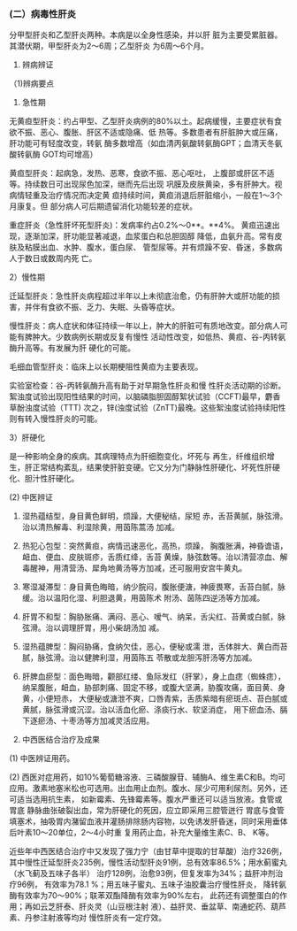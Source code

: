 ### **(二）病毒性肝炎** 

 分甲型肝炎和乙型肝炎两种。本病是以全身性感染，并以肝 脏为主要受累脏器。其潜伏期，甲型肝炎为2〜6周；乙型肝炎 为6周〜6个月。 

 1. 辨病辨证

（1)辨病要点           

1) 急性期  

无黄疸型肝炎：约占甲型、乙型肝炎病例的80%以土。起病缓慢，主要症状有食欲不振、恶心、腹胀、肝区不适或隐痛、低  热等。多数患者有肝脏肿大或压痛，肝功能可有轻度改变，转氨 酶多数增高（如血清丙氨酸转氨酶GPT；血清天冬氨酸转氨酶 GOT均可增高） 

黄疸型肝炎：起病急，发热、恶寒，食欲不振、恶心呕吐， 上腹部或肝区不适等。持续数日可出现尿色加深，继而先后出现 巩膜及皮肤黄染，多有肝肿大。视病情轻重及治疗情况而决定黄  疸持续时间，黄疸消退后肝脏缩小，一般在1〜3个月康复。但 部分病人可后期遗留消化功能较差的症状。

重症肝炎（急性肝坏死型肝炎)：发病率约占0.2%〜0**。**4%。 黄疸迅速出现，逐渐加深，肝功能显著减退，血浆蛋白和总胆固醇 降低，血氨升高。常有皮肤及粘膜出血、水肿、腹水，蛋白尿、 管型尿等。并有烦躁不安、昏迷，多数病人于数日或数周内死  亡。

 2）慢性期  

迁延型肝炎：急性肝炎病程超过半年以上未彻底治愈，仍有肝肿大或肝功能的损害，并伴有食欲不振、乏力、失眠、头昏等症状。  

慢性肝炎：病人症状和体征持续一年以上，肿大的肝脏可有质地改变。部分病人可能有脾肿大。少数病例长期或反复有慢性  活动性改变，如低热、黄疸、谷-丙转氨酶升高等。有发展为肝 硬化的可能。 

毛细血管型肝炎：临床上以长期梗阻性黄疸为主要表现。 

实验室检查：谷-丙转氨酶升高有助于对早期急性肝炎和慢 性肝炎活动期的诊断。絮浊度试验出现阳性结果的时间，以脑磷脂胆固醇絮状试验（CCFT)最早，麝香草酚浊度试验（TTT) 次之，锌(浊度试验（ZnTT)最晚。这些絮浊度试验持续阳性则有转入慢性肝炎的可能。  

3）肝硬化  

是一种影响全身的疾病。其病理特点为肝细胞变化，坏死与  再生，纤维组织增生，肝正常结构紊乱，结果使肝脏变硬。它又分为门静脉性肝硬化、坏死性肝硬化、胆汁性肝硬化。

(2) 中医辨证

1) 湿热蕴结型，身目黄色鲜明，烦躁，大便秘结，尿短  赤，舌苔黄腻，脉弦滑。治以清热解毒、利湿除黄，用茵陈蒿汤 加减。

2) 热犯心包型：突然黄疸，病情迅速恶化，高热，烦躁，  胸腹胀满，神昏谵语，衄血、便血、皮肤斑疹，舌质红绛，舌苔 黄燥，脉弦数等。治以清营凉血、解毒醒神，用清营汤、犀角地黄汤等方加减，还可服用安宫牛黄丸。  

3) 寒湿凝滞型：身目黄色晦暗，纳少脘闷，腹胀便溏，神疲畏寒，舌苔白腻，脉缓。治以温阳化湿、利胆退黄，用茵陈术  附汤、茵陈四逆汤等方加减。 

4) 肝胃不和型：胸胁胀痛、满闷、恶心、嗳气、纳呆，舌尖红、苔黄或白腻，脉弦滑。治以调理肝胃，用小柴胡汤加 减。

5) 湿热蕴脾型：胸闷胁痛，食纳欠佳，恶心，便秘或濡  泄，舌体胖大、黄白而苔腻，脉弦滑。治以健脾利湿，用茵陈五 苓散或龙胆泻肝汤等方加减。

6) 肝脾血瘀型：面色晦暗，颧部红缕、鱼际发红（肝掌），身上血痣（蜘蛛痣），纳呆腹胀，衄血，胁部刺痛、固定不移，或腹大坚满，胁腹攻痛，面目黄、身黄，小便短赤，  大便秘或溏泄不爽，口唇青紫，舌质紫暗有瘀斑点、苔白腻或黄腻，脉弦滑或沉涩。治以活血化瘀、涤痰行水、软坚消症， 用下瘀血汤、膈下逐瘀汤、十枣汤等方加减灵活应用。

2. 中西医结合治疗及成果  

(1) 中医辨证用药。  

(2) 西医对症用药，如10%葡萄糖溶液、三磷酸腺苷、辅酶A、维生素C和B。均可应用。激素地塞米松也可选用。出血用止血剂。腹水、尿少可用利尿剂。另外，还可适当选用抗生素， 如新霉素、先锋霉素等。腹水严重还可以适当放液。食管或胃底 静脉曲张破裂出血，常为肝硬化的死因，应立即采用三腔管迸行  胃底与食管填塞术，抽吸胃内潴留血液并灌肠排除肠内容物，以免诱发肝昏迷，同时采用垂体后叶素10〜20单位，2〜4小时重 复用药止血，补充大量维生素C、B、 K等。 

 近些年中西医结合治疗中又发现了强力宁（由甘草中提取的甘草酸）治疗326例，其中慢性迁延型肝炎235例，慢性活动型肝炎91例，总有效率86.5%；用水蓟蜜丸（水飞蓟及五味子各半） 治疗128例，治愈93例，但复发率为34%；益肝冲剂治疗96例， 有效率为78.1 %；用五味子蜜丸、五味子油胶囊治疗慢性肝炎， 降转氨酶有效率为70〜90%；联苯双酯降酶有效率为90%左右， 此药还有调整蛋白的作用；再如云芝肝泰、肝炎灵（山豆根注射  液）、益肝灵、垂盆草、南通蛇药、葫芦素、丹参注射液等均对 慢性肝炎有一定疗效。 

